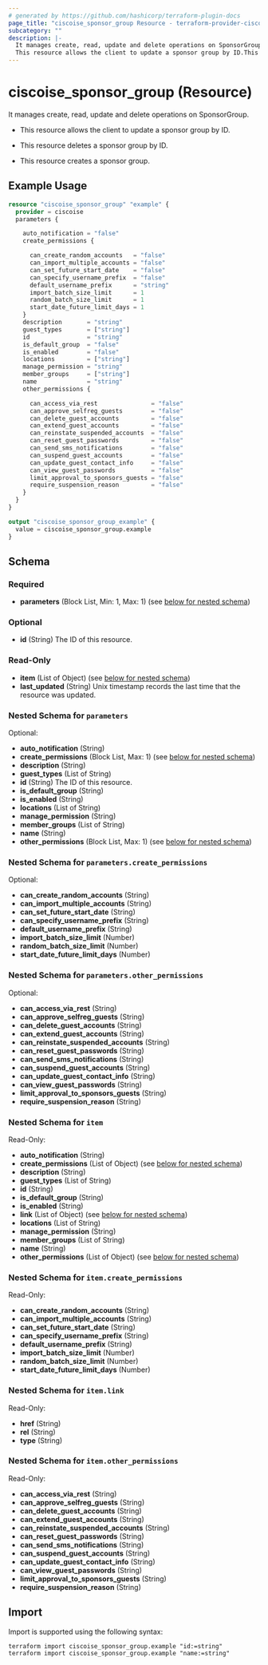 ```yaml
---
# generated by https://github.com/hashicorp/terraform-plugin-docs
page_title: "ciscoise_sponsor_group Resource - terraform-provider-ciscoise"
subcategory: ""
description: |-
  It manages create, read, update and delete operations on SponsorGroup.
  This resource allows the client to update a sponsor group by ID.This resource deletes a sponsor group by ID.This resource creates a sponsor group.
---
```


# ciscoise_sponsor_group (Resource)

It manages create, read, update and delete operations on SponsorGroup.

- This resource allows the client to update a sponsor group by ID.

- This resource deletes a sponsor group by ID.

- This resource creates a sponsor group.

## Example Usage

```terraform
resource "ciscoise_sponsor_group" "example" {
  provider = ciscoise
  parameters {

    auto_notification = "false"
    create_permissions {

      can_create_random_accounts   = "false"
      can_import_multiple_accounts = "false"
      can_set_future_start_date    = "false"
      can_specify_username_prefix  = "false"
      default_username_prefix      = "string"
      import_batch_size_limit      = 1
      random_batch_size_limit      = 1
      start_date_future_limit_days = 1
    }
    description       = "string"
    guest_types       = ["string"]
    id                = "string"
    is_default_group  = "false"
    is_enabled        = "false"
    locations         = ["string"]
    manage_permission = "string"
    member_groups     = ["string"]
    name              = "string"
    other_permissions {

      can_access_via_rest               = "false"
      can_approve_selfreg_guests        = "false"
      can_delete_guest_accounts         = "false"
      can_extend_guest_accounts         = "false"
      can_reinstate_suspended_accounts  = "false"
      can_reset_guest_passwords         = "false"
      can_send_sms_notifications        = "false"
      can_suspend_guest_accounts        = "false"
      can_update_guest_contact_info     = "false"
      can_view_guest_passwords          = "false"
      limit_approval_to_sponsors_guests = "false"
      require_suspension_reason         = "false"
    }
  }
}

output "ciscoise_sponsor_group_example" {
  value = ciscoise_sponsor_group.example
}
```

<!-- schema generated by tfplugindocs -->
## Schema

### Required

- **parameters** (Block List, Min: 1, Max: 1) (see [below for nested schema](#nestedblock--parameters))

### Optional

- **id** (String) The ID of this resource.

### Read-Only

- **item** (List of Object) (see [below for nested schema](#nestedatt--item))
- **last_updated** (String) Unix timestamp records the last time that the resource was updated.

<a id="nestedblock--parameters"></a>
### Nested Schema for `parameters`

Optional:

- **auto_notification** (String)
- **create_permissions** (Block List, Max: 1) (see [below for nested schema](#nestedblock--parameters--create_permissions))
- **description** (String)
- **guest_types** (List of String)
- **id** (String) The ID of this resource.
- **is_default_group** (String)
- **is_enabled** (String)
- **locations** (List of String)
- **manage_permission** (String)
- **member_groups** (List of String)
- **name** (String)
- **other_permissions** (Block List, Max: 1) (see [below for nested schema](#nestedblock--parameters--other_permissions))

<a id="nestedblock--parameters--create_permissions"></a>
### Nested Schema for `parameters.create_permissions`

Optional:

- **can_create_random_accounts** (String)
- **can_import_multiple_accounts** (String)
- **can_set_future_start_date** (String)
- **can_specify_username_prefix** (String)
- **default_username_prefix** (String)
- **import_batch_size_limit** (Number)
- **random_batch_size_limit** (Number)
- **start_date_future_limit_days** (Number)


<a id="nestedblock--parameters--other_permissions"></a>
### Nested Schema for `parameters.other_permissions`

Optional:

- **can_access_via_rest** (String)
- **can_approve_selfreg_guests** (String)
- **can_delete_guest_accounts** (String)
- **can_extend_guest_accounts** (String)
- **can_reinstate_suspended_accounts** (String)
- **can_reset_guest_passwords** (String)
- **can_send_sms_notifications** (String)
- **can_suspend_guest_accounts** (String)
- **can_update_guest_contact_info** (String)
- **can_view_guest_passwords** (String)
- **limit_approval_to_sponsors_guests** (String)
- **require_suspension_reason** (String)



<a id="nestedatt--item"></a>
### Nested Schema for `item`

Read-Only:

- **auto_notification** (String)
- **create_permissions** (List of Object) (see [below for nested schema](#nestedobjatt--item--create_permissions))
- **description** (String)
- **guest_types** (List of String)
- **id** (String)
- **is_default_group** (String)
- **is_enabled** (String)
- **link** (List of Object) (see [below for nested schema](#nestedobjatt--item--link))
- **locations** (List of String)
- **manage_permission** (String)
- **member_groups** (List of String)
- **name** (String)
- **other_permissions** (List of Object) (see [below for nested schema](#nestedobjatt--item--other_permissions))

<a id="nestedobjatt--item--create_permissions"></a>
### Nested Schema for `item.create_permissions`

Read-Only:

- **can_create_random_accounts** (String)
- **can_import_multiple_accounts** (String)
- **can_set_future_start_date** (String)
- **can_specify_username_prefix** (String)
- **default_username_prefix** (String)
- **import_batch_size_limit** (Number)
- **random_batch_size_limit** (Number)
- **start_date_future_limit_days** (Number)


<a id="nestedobjatt--item--link"></a>
### Nested Schema for `item.link`

Read-Only:

- **href** (String)
- **rel** (String)
- **type** (String)


<a id="nestedobjatt--item--other_permissions"></a>
### Nested Schema for `item.other_permissions`

Read-Only:

- **can_access_via_rest** (String)
- **can_approve_selfreg_guests** (String)
- **can_delete_guest_accounts** (String)
- **can_extend_guest_accounts** (String)
- **can_reinstate_suspended_accounts** (String)
- **can_reset_guest_passwords** (String)
- **can_send_sms_notifications** (String)
- **can_suspend_guest_accounts** (String)
- **can_update_guest_contact_info** (String)
- **can_view_guest_passwords** (String)
- **limit_approval_to_sponsors_guests** (String)
- **require_suspension_reason** (String)

## Import

Import is supported using the following syntax:

```shell
terraform import ciscoise_sponsor_group.example "id:=string"
terraform import ciscoise_sponsor_group.example "name:=string"
```

